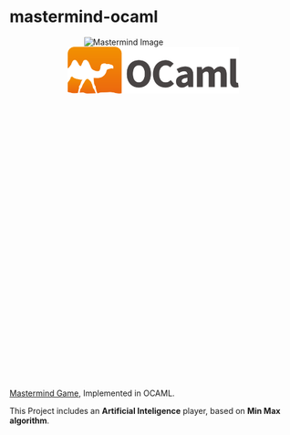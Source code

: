 # mastermind-ocaml

<div align="center">
  <img width="200" alt="Mastermind Image" src="https://s2.qwant.com/thumbr/474x474/6/4/e4af9aaeb8a6df6fb99e4099894ab513354407e6beb9860898317066e4a013/th.jpg?u=https%3A%2F%2Ftse4.mm.bing.net%2Fth%3Fid%3DOIP.CfpvOHRecbmxUkbqvxXrhAHaHa%26pid%3DApi&q=0&b=1&p=0&a=0"/>
  <img width="100"/>
  <img style="margin-bottom:500px" width="300" alt="Ocaml Logo" src="https://raw.githubusercontent.com/ocaml/ocaml-logo/master/Colour/SVG/colour-logo.svg"/>
</div>

[Mastermind Game](https://en.wikipedia.org/wiki/Mastermind_(board_game)), Implemented in OCAML.

This Project includes an **Artificial Inteligence** player, based on **Min Max algorithm**.

